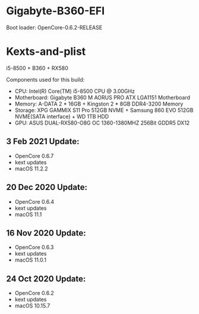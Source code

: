 # Gigabyte-B360-EFI

Boot loader: OpenCore-0.6.2-RELEASE

# Kexts-and-plist
i5-8500 + B360 + RX580

Components used for this build:

- CPU: Intel(R) Core(TM) i5-8500 CPU @ 3.00GHz
- Motherboard: Gigabyte B360 M AORUS PRO ATX LGA1151 Motherboard
- Memory: A-DATA 2 * 16GB + Kingston 2 * 8GB DDR4-3200 Memory
- Storage: XPG GAMMIX S11 Pro 512GB NVME + Samsung 860 EVO 512GB NVME(SATA interface) + WD 1TB HDD
- GPU: ASUS DUAL-RX580-O8G OC 1360-1380MHZ 256Bit GDDR5 DX12

## 3 Feb 2021 Update:
- OpenCore 0.6.7
- kext updates
- macOS 11.2.2

## 20 Dec 2020 Update:
- OpenCore 0.6.4
- kext updates
- macOS 11.1

## 16 Nov 2020 Update:
- OpenCore 0.6.3
- kext updates
- macOS 11.0.1

## 24 Oct 2020 Update:
- OpenCore 0.6.2
- kext updates
- macOS 10.15.7
